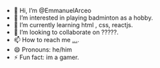 - 👋 Hi, I’m @EmmanuelArceo
- 👀 I’m interested in playing badminton as a hobby.
- 🌱 I’m currently learning html ,  css, reactjs.
- 💞️ I’m looking to collaborate on ?????.
- 📫 How to reach me [...](https://www.facebook.com/louise.arceo.56).
- 😄 Pronouns: he/him
- ⚡ Fun fact: im a gamer.

